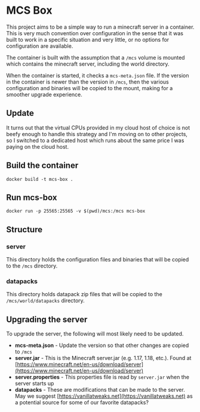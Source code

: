 # MCS Box

This project aims to be a simple way to run a minecraft server in a container. This is very much convention over configuration in the sense that it was built to work in a specific situation and very little, or no options for configuration are available.

The container is built with the assumption that a `/mcs` volume is mounted which contains the minecraft server, including the world directory.

When the container is started, it checks a `mcs-meta.json` file. If the version in the container is newer than the version in `/mcs`, then the various configuration and binaries will be copied to the mount, making for a smoother upgrade experience.

## Update
It turns out that the virtual CPUs provided in my cloud host of choice is not beefy enough to handle this strategy and I'm moving on to other projects, so I switched to a dedicated host which runs about the same price I was paying on the cloud host.

## Build the container
```Shell
docker build -t mcs-box .
```

## Run mcs-box
```Shell
docker run -p 25565:25565 -v $(pwd)/mcs:/mcs mcs-box
```
## Structure

### server

This directory holds the configuration files and binaries that will be copied to the `/mcs` directory.

### datapacks

This directory holds datapack zip files that will be copied to the `/mcs/world/datapacks` directory.

## Upgrading the server

To upgrade the server, the following will most likely need to be updated.

* **mcs-meta.json** - Update the version so that other changes are copied to `/mcs`
* **server.jar** - This is the Minecraft server.jar (e.g. 1.17, 1.18, etc.). Found at [https://www.minecraft.net/en-us/download/server](https://www.minecraft.net/en-us/download/server)
* **server.properties** - This properties file is read by `server.jar` when the server starts up
* **datapacks** - These are modifications that can be made to the server. May we suggest [https://vanillatweaks.net](https://vanillatweaks.net) as a potential source for some of our favorite datapacks?